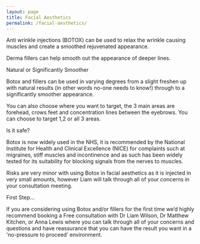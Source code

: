 ```yaml
---
layout: page
title: Facial Aesthetics
permalink: /facial-aesthetics/
---
```



Anti wrinkle injections (BOTOX) can be used to relax the wrinkle causing muscles and create a smoothed rejuvenated appearance.

Derma fillers can help smooth out the appearance of deeper lines.



Natural or Significantly Smoother

Botox and fillers can be used in varying degrees from a slight freshen up with natural results (in other words no-one needs to know!) through to a significantly smoother appearance.

You can also choose where you want to target, the 3 main areas are forehead, crows feet and concentration lines between the eyebrows. You can choose to target 1,2 or all 3 areas.



Is it safe?

Botox is now widely used in the NHS, it is recommended by the National Institute for Health and Clinical Excellence (NICE) for complaints such at migraines, stiff  muscles and incontinence and as such has been widely tested for its suitability for blocking signals from the nerves to muscles.

Risks are very minor with using Botox in facial aesthetics as it is injected in very small amounts, however Liam will talk through all of your concerns in your consultation meeting.

First Step…



If you are considering using Botox and/or fillers for the first time we’d highly recommend booking a Free consultation with Dr Liam Wilson, Dr Matthew Kitchen, or Anna Lewis where you can talk through all of your concerns and questions and have reassurance that you can have the result you want in a 'no-pressure to proceed’ environment.
